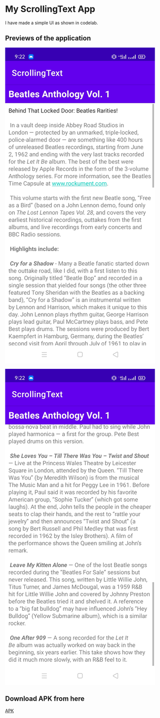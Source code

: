 # My ScrollingText App


I have made a simple UI as shown in codelab.


## Previews of the application

![](https://github.com/alein249/ScrollingText/blob/master/app/src/main/res/drawable/scrolltext1.jpg)

![](https://github.com/alein249/ScrollingText/blob/master/app/src/main/res/drawable/scrolltext2.jpg)

## Download APK from here
[APK](https://github.com/alein249/ScrollingText/releases/download/Latest/app-release.apk)


